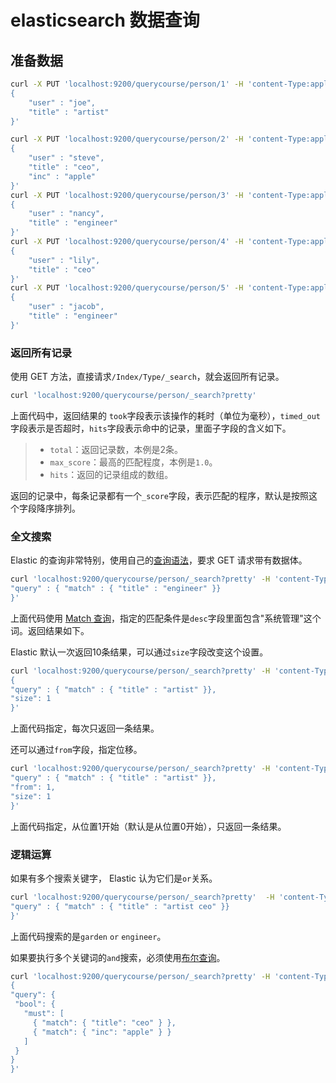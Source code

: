 # elasticsearch 数据查询

## 准备数据

```bash
curl -X PUT 'localhost:9200/querycourse/person/1' -H 'content-Type:application/json' -d '
{
    "user" : "joe",
    "title" : "artist"
}' 

curl -X PUT 'localhost:9200/querycourse/person/2' -H 'content-Type:application/json' -d '
{
    "user" : "steve",
    "title" : "ceo",
    "inc" : "apple"
}' 
curl -X PUT 'localhost:9200/querycourse/person/3' -H 'content-Type:application/json' -d '
{
    "user" : "nancy",
    "title" : "engineer"
}' 
curl -X PUT 'localhost:9200/querycourse/person/4' -H 'content-Type:application/json' -d '
{
    "user" : "lily",
    "title" : "ceo"
}' 
curl -X PUT 'localhost:9200/querycourse/person/5' -H 'content-Type:application/json' -d '
{
    "user" : "jacob",
    "title" : "engineer"
}' 
```

###  返回所有记录

使用 GET 方法，直接请求`/Index/Type/_search`，就会返回所有记录。

```bash
curl 'localhost:9200/querycourse/person/_search?pretty'
```

上面代码中，返回结果的 `took`字段表示该操作的耗时（单位为毫秒），`timed_out`字段表示是否超时，`hits`字段表示命中的记录，里面子字段的含义如下。

> - `total`：返回记录数，本例是2条。
> - `max_score`：最高的匹配程度，本例是`1.0`。
> - `hits`：返回的记录组成的数组。

返回的记录中，每条记录都有一个`_score`字段，表示匹配的程序，默认是按照这个字段降序排列。

### 全文搜索

Elastic 的查询非常特别，使用自己的[查询语法](https://www.elastic.co/guide/en/elasticsearch/reference/5.5/query-dsl.html)，要求 GET 请求带有数据体。

```bash
curl 'localhost:9200/querycourse/person/_search?pretty' -H 'content-Type:application/json' -d '{
"query" : { "match" : { "title" : "engineer" }}
}'
```

上面代码使用 [Match 查询](https://www.elastic.co/guide/en/elasticsearch/reference/5.5/query-dsl-match-query.html)，指定的匹配条件是`desc`字段里面包含"系统管理"这个词。返回结果如下。

Elastic 默认一次返回10条结果，可以通过`size`字段改变这个设置。

```bash
curl 'localhost:9200/querycourse/person/_search?pretty' -H 'content-Type:application/json' -d '
{
"query" : { "match" : { "title" : "artist" }},
"size": 1
}'
```

上面代码指定，每次只返回一条结果。

还可以通过`from`字段，指定位移。

```bash
curl 'localhost:9200/querycourse/person/_search?pretty' -H 'content-Type:application/json' -d '{
"query" : { "match" : { "title" : "artist" }},
"from": 1,
"size": 1
}'
```

上面代码指定，从位置1开始（默认是从位置0开始），只返回一条结果。

### 逻辑运算

如果有多个搜索关键字， Elastic 认为它们是`or`关系。

```bash
curl 'localhost:9200/querycourse/person/_search?pretty'  -H 'content-Type:application/json' -d '{
"query" : { "match" : { "title" : "artist ceo" }}
}'
```

上面代码搜索的是`garden` `or` `engineer`。

如果要执行多个关键词的`and`搜索，必须使用[布尔查询](https://www.elastic.co/guide/en/elasticsearch/reference/5.5/query-dsl-bool-query.html)。

```bash
curl 'localhost:9200/querycourse/person/_search?pretty' -H 'content-Type:application/json' -d '
{
"query": {
 "bool": {
   "must": [
     { "match": { "title": "ceo" } },
     { "match": { "inc": "apple" } }
   ]
 }
}
}'
```